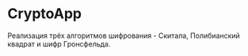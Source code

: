 # CryptoApp
Реализация трёх алгоритмов шифрования - Скитала, Полибианский квадрат и шифр Гронсфельда.
